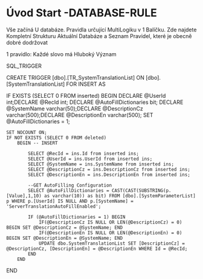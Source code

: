 ﻿# Úvod   Start -DATABASE-RULE  

Vše začíná U databáze. 
Pravidla určující MultiLogiku v 1 Balíčku.
Zde najdete Kompletní Strukturu Aktuální Databáze
a Seznam Pravidel, které je obecně dobré dodržovat

1 pravidlo: Každé slovo má Hluboký Význam

SQL_TRIGGER



CREATE   TRIGGER [dbo].[TR_SystemTranslationList] ON [dbo].[SystemTranslationList]
FOR INSERT
AS
 
IF EXISTS (SELECT 0 FROM inserted)
BEGIN
	DECLARE @UserId int;DECLARE @RecId int;
	DECLARE @AutoFillDictionaries bit;
	DECLARE @SystemName varchar(50);DECLARE @DescriptionCz varchar(500);DECLARE @DescriptionEn varchar(500);
	SET @AutoFillDictionaries = 1;

	SET NOCOUNT ON;
    IF NOT EXISTS (SELECT 0 FROM deleted)
		BEGIN -- INSERT
			
			SELECT @RecId = ins.Id from inserted ins;
			SELECT @UserId = ins.UserId from inserted ins;
			SELECT @SystemName = ins.SystemName from inserted ins;
			SELECT @DescriptionCz = ins.DescriptionCz from inserted ins;
			SELECT @DescriptionEn = ins.DescriptionEn from inserted ins;
			
			--GET AutoFilling Configuration
			SELECT @AutoFillDictionaries = CAST(CAST(SUBSTRING(p.[Value],1,10) as varchar(10)) as bit) FROM [dbo].[SystemParameterList] p WHERE p.[UserId] IS NULL AND p.[SystemName] = 'ServerTranslationAutoFillEnabled';

			IF (@AutoFillDictionaries = 1) BEGIN
				IF(@DescriptionCz IS NULL OR LEN(@DescriptionCz) = 0) BEGIN SET @DescriptionCz = @SystemName; END
				IF(@DescriptionEn IS NULL OR LEN(@DescriptionEn) = 0) BEGIN SET @DescriptionEn = @SystemName; END
				UPDATE dbo.SystemTranslationList SET [DescriptionCz] = @DescriptionCz, [DescriptionEn] = @DescriptionEn WHERE Id = @RecId;
			END
		END
END
